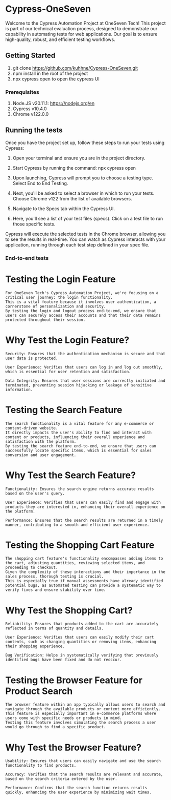 # Cypress-OneSeven

Welcome to the Cypress Automation Project at OneSeven Tech! This project is part of our technical evaluation process, designed to demonstrate our capability in automating tests for web applications. Our goal is to ensure high-quality, robust, and efficient testing workflows.

## Getting Started

1. git clone https://github.com/kuhhne/Cypress-OneSeven.git
2. npm install in the root of the project
3. npx cypress open to open the cypress UI


### Prerequisites

1. Node.JS v20.11.1: https://nodejs.org/en
2. Cypress v10.4.0
3. Chrome v122.0.0


## Running the tests

Once you have the project set up, follow these steps to run your tests using Cypress:

1. Open your terminal and ensure you are in the project directory.

2. Start Cypress by running the command:
    npx cypress open

3. Upon launching, Cypress will prompt you to choose a testing type. Select End to End Testing.

4. Next, you'll be asked to select a browser in which to run your tests. Choose Chrome v122 from the list of available browsers.

5. Navigate to the Specs tab within the Cypress UI.

6. Here, you'll see a list of your test files (specs). Click on a test file to run those specific tests.

Cypress will execute the selected tests in the Chrome browser, allowing you to see the results in real-time. You can watch as Cypress interacts with your application, running through each test step defined in your spec file.

### End-to-end tests

# Testing the Login Feature

    For OneSeven Tech's Cypress Automation Project, we're focusing on a critical user journey: the login functionality. 
    This is a vital feature because it involves user authentication, a cornerstone of personalization and security. 
    By testing the login and logout process end-to-end, we ensure that users can securely access their accounts and that their data remains protected throughout their session.

# Why Test the Login Feature?

    Security: Ensures that the authentication mechanism is secure and that user data is protected.

    User Experience: Verifies that users can log in and log out smoothly, which is essential for user retention and satisfaction.

    Data Integrity: Ensures that user sessions are correctly initiated and terminated, preventing session hijacking or leakage of sensitive information.


# Testing the Search Feature

    The search functionality is a vital feature for any e-commerce or content-driven website. 
    It directly impacts the user's ability to find and interact with content or products, influencing their overall experience and satisfaction with the platform. 
    By testing the search feature end-to-end, we ensure that users can successfully locate specific items, which is essential for sales conversion and user engagement.

# Why Test the Search Feature?

    Functionality: Ensures the search engine returns accurate results based on the user's query.

    User Experience: Verifies that users can easily find and engage with products they are interested in, enhancing their overall experience on the platform.

    Performance: Ensures that the search results are returned in a timely manner, contributing to a smooth and efficient user experience.


# Testing the Shopping Cart Feature

    The shopping cart feature's functionality encompasses adding items to the cart, adjusting quantities, reviewing selected items, and proceeding to checkout.
    Given the complexity of these interactions and their importance in the sales process, thorough testing is crucial. 
    This is especially true if manual assessments have already identified potential bugs, as automated testing can provide a systematic way to verify fixes and ensure stability over time.

# Why Test the Shopping Cart?

    Reliability: Ensures that products added to the cart are accurately reflected in terms of quantity and details.

    User Experience: Verifies that users can easily modify their cart contents, such as changing quantities or removing items, enhancing their shopping experience.

    Bug Verification: Helps in systematically verifying that previously identified bugs have been fixed and do not reoccur.


# Testing the Browser Feature for Product Search

    The browser feature within an app typically allows users to search and navigate through the available products or content more efficiently. 
    This feature is especially important in e-commerce platforms where users come with specific needs or products in mind. 
    Testing this feature involves simulating the search process a user would go through to find a specific product.

# Why Test the Browser Feature?

    Usability: Ensures that users can easily navigate and use the search functionality to find products.

    Accuracy: Verifies that the search results are relevant and accurate, based on the search criteria entered by the user.

    Performance: Confirms that the search function returns results quickly, enhancing the user experience by minimizing wait times.